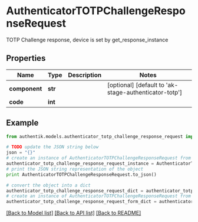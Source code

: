 # AuthenticatorTOTPChallengeResponseRequest

TOTP Challenge response, device is set by get_response_instance

## Properties
Name | Type | Description | Notes
------------ | ------------- | ------------- | -------------
**component** | **str** |  | [optional] [default to 'ak-stage-authenticator-totp']
**code** | **int** |  | 

## Example

```python
from authentik.models.authenticator_totp_challenge_response_request import AuthenticatorTOTPChallengeResponseRequest

# TODO update the JSON string below
json = "{}"
# create an instance of AuthenticatorTOTPChallengeResponseRequest from a JSON string
authenticator_totp_challenge_response_request_instance = AuthenticatorTOTPChallengeResponseRequest.from_json(json)
# print the JSON string representation of the object
print AuthenticatorTOTPChallengeResponseRequest.to_json()

# convert the object into a dict
authenticator_totp_challenge_response_request_dict = authenticator_totp_challenge_response_request_instance.to_dict()
# create an instance of AuthenticatorTOTPChallengeResponseRequest from a dict
authenticator_totp_challenge_response_request_form_dict = authenticator_totp_challenge_response_request.from_dict(authenticator_totp_challenge_response_request_dict)
```
[[Back to Model list]](../README.md#documentation-for-models) [[Back to API list]](../README.md#documentation-for-api-endpoints) [[Back to README]](../README.md)


